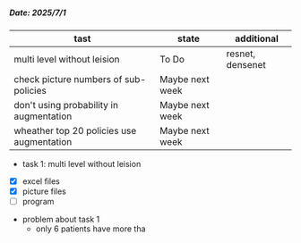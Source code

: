 ##### Date: 2025/7/1 

| tast                                      | state           | additional       |
| ----------------------------------------- | --------------- | ---------------- |
| multi level without leision               | To Do           | resnet, densenet |
| check picture numbers of sub-policies     | Maybe next week |                  |
| don't using probability in augmentation   | Maybe next week |                  |
| wheather top 20 policies use augmentation | Maybe next week |                  |
+ task 1: multi level without leision
+ [x] excel files
+ [x] picture files
+ [ ] program
+ problem about task 1
	+ only 6 patients have more tha